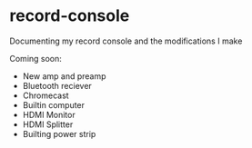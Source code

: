 # record-console

Documenting my record console and the modifications I make

Coming soon:
- New amp and preamp
- Bluetooth reciever
- Chromecast
- Builtin computer
- HDMI Monitor
- HDMI Splitter
- Builting power strip
